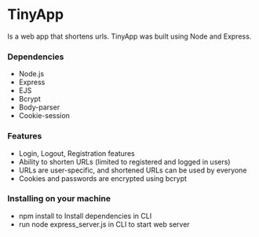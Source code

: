 # TinyApp
Is a web app that shortens urls. TinyApp was built using Node and Express.

### Dependencies
- Node.js
- Express
- EJS
- Bcrypt
- Body-parser
- Cookie-session

### Features
- Login, Logout, Registration features
- Ability to shorten URLs (limited to registered and logged in users)
- URLs are user-specific, and shortened URLs can be used by everyone
- Cookies and passwords are encrypted using bcrypt


### Installing on your machine
- npm install to Install dependencies in CLI
- run node express_server.js in CLI to start web server 
